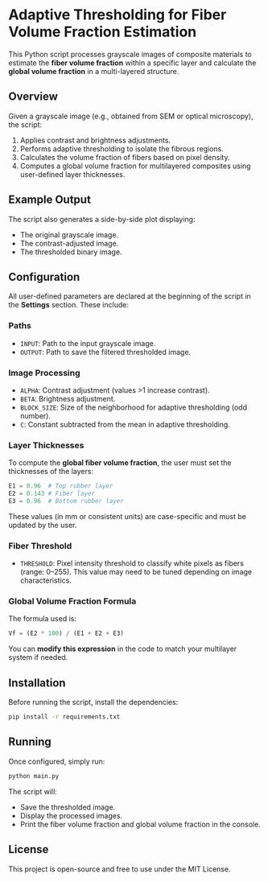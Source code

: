 # Adaptive Thresholding for Fiber Volume Fraction Estimation

This Python script processes grayscale images of composite materials to estimate the **fiber volume fraction** within a specific layer and calculate the **global volume fraction** in a multi-layered structure.

## Overview

Given a grayscale image (e.g., obtained from SEM or optical microscopy), the script:
1. Applies contrast and brightness adjustments.
2. Performs adaptive thresholding to isolate the fibrous regions.
3. Calculates the volume fraction of fibers based on pixel density.
4. Computes a global volume fraction for multilayered composites using user-defined layer thicknesses.

## Example Output

The script also generates a side-by-side plot displaying:
- The original grayscale image.
- The contrast-adjusted image.
- The thresholded binary image.

## Configuration

All user-defined parameters are declared at the beginning of the script in the **Settings** section. These include:

### Paths
- `INPUT`: Path to the input grayscale image.
- `OUTPUT`: Path to save the filtered thresholded image.

### Image Processing
- `ALPHA`: Contrast adjustment (values >1 increase contrast).
- `BETA`: Brightness adjustment.
- `BLOCK_SIZE`: Size of the neighborhood for adaptive thresholding (odd number).
- `C`: Constant subtracted from the mean in adaptive thresholding.

### Layer Thicknesses
To compute the **global fiber volume fraction**, the user must set the thicknesses of the layers:
```python
E1 = 0.96  # Top rubber layer
E2 = 0.143 # Fiber layer
E3 = 0.96  # Bottom rubber layer
```
These values (in mm or consistent units) are case-specific and must be updated by the user.

### Fiber Threshold
- `THRESHOLD`: Pixel intensity threshold to classify white pixels as fibers (range: 0–255). This value may need to be tuned depending on image characteristics.

### Global Volume Fraction Formula
The formula used is:
```python
Vf = (E2 * 100) / (E1 + E2 + E3)
```
You can **modify this expression** in the code to match your multilayer system if needed.

## Installation

Before running the script, install the dependencies:
```bash
pip install -r requirements.txt
```

## Running

Once configured, simply run:
```bash
python main.py
```
The script will:
- Save the thresholded image.
- Display the processed images.
- Print the fiber volume fraction and global volume fraction in the console.

## License

This project is open-source and free to use under the MIT License.
